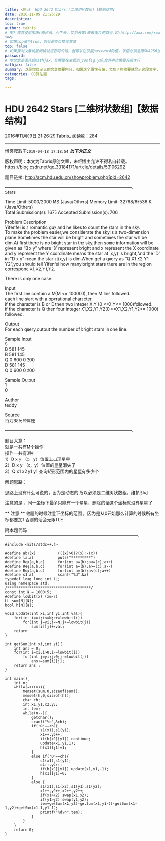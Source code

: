 ```yaml
---
title: <原>#  HDU 2642 Stars [二维树状数组]【数据结构】
date: 2016-11-09 21:26:29
description:
toc: true
author: tabris
# 图片推荐使用图床(腾讯云、七牛云、又拍云等)来做图片的路径.如:http://xxx.com/xxx.jpg
img: 
# 如果top值为true，则会是首页推荐文章
top: false
# 如果要对文章设置阅读验证密码的话，就可以在设置password的值，该值必须是用SHA256加密后的密码，防止被他人识破
password: 
# 本文章是否开启mathjax，且需要在主题的_config.yml文件中也需要开启才行
mathjax: false
summary: 这是你自定义的文章摘要内容，如果这个属性有值，文章卡片摘要就显示这段文字，否则程序会自动截取文章的部分内容作为摘要
categories: OJ算法题
tags:

---
```





#  HDU 2642 Stars [二维树状数组]【数据结构】

2016年11月09日 21:26:29  [ Tabris_ ](https://me.csdn.net/qq_33184171) 阅读数：284


--- 
 博客爬取于`2019-04-18 17:18:54`
***以下为正文***

版权声明：本文为Tabris原创文章，未经博主允许不得私自转载。
https://blog.csdn.net/qq_33184171/article/details/53106292

题目链接: [ http://acm.hdu.edu.cn/showproblem.php?pid=2642
](http://acm.hdu.edu.cn/showproblem.php?pid=2642)

—————————————————————————————–.  
Stars

Time Limit: 5000/2000 MS (Java/Others) Memory Limit: 32768/65536 K
(Java/Others)  
Total Submission(s): 1675 Accepted Submission(s): 706

Problem Description  
Yifenfei is a romantic guy and he likes to count the stars in the sky.  
To make the problem easier,we considerate the sky is a two-dimension
plane.Sometimes the star will be bright and sometimes the star will be dim.At
first,there is no bright star in the sky,then some information will be given
as “B x y” where ‘B’ represent bright and x represent the X coordinate and y
represent the Y coordinate means the star at (x,y) is bright,And the ‘D’ in “D
x y” mean the star at(x,y) is dim.When get a query as “Q X1 X2 Y1 Y2”,you
should tell Yifenfei how many bright stars there are in the region correspond
X1,X2,Y1,Y2.

There is only one case.

Input  
The first line contain a M(M <= 100000), then M line followed.  
each line start with a operational character.  
if the character is B or D,then two integer X,Y (0 <=X,Y<= 1000)followed.  
if the character is Q then four integer X1,X2,Y1,Y2(0 <=X1,X2,Y1,Y2<= 1000)
followed.

Output  
For each query,output the number of bright stars in one line.

Sample Input  
5  
B 581 145  
B 581 145  
Q 0 600 0 200  
D 581 145  
Q 0 600 0 200

Sample Output  
1  
0

Author  
teddy

Source  
百万秦关终属楚

—————————————————————————————–.

题目大意：  
就是一共有M个操作  
操作一共有3种  
1）B x y （x，y）位置上出现星星  
2）D x y （x，y）位置的星星消失了  
3）Q x1 x2 y1 y1 查询矩形范围内的星星有多少个

解题思路：

思路上没有什么可说的，因为是动态的 所以必须是二维树状数组，维护即可

注意的是 ，同一坐标下最多只能有一个星星，删除的话这个坐标就没有星星了

** 注意 ** 做题的时候注意下坐标的范围 ，因为是从0开始那么计算的时候所有坐标都要加1 否则的话会无限TLE 

附本题代码  
———————————————————————————————.

    
    
    #include <bits/stdc++.h>
    
    #define abs(x)          (((x)>0)?(x):-(x))
    #define lalal           puts("*********")
    #define Rep(a,b,c)      for(int a=(b);a<=(c);a++)
    #define Req(a,b,c)      for(int a=(b);a>=(c);a--)
    #define Rop(a,b,c)      for(int a=(b);a<(c);a++)
    #define s1(a)           scanf("%d",&a)
    typedef long long int LL;
    using namespace std;
    /**************************************/
    const int N = 1000+5;
    #define lowbit(x) (x&-x)
    LL sum[N][N];
    bool h[N][N];
    
    void update(int xi,int yi,int val){
        for(int i=xi;i<=N;i+=lowbit(i))
            for(int j=yi;j<=N;j+=lowbit(j))
                sum[i][j]+=val;
        return;
    }
    
    int getSum(int xi,int yi){
        int ans = 0;
        for(int i=xi;i>0;i-=lowbit(i))
            for(int j=yi;j>0;j-=lowbit(j))
                ans+=sum[i][j];
        return ans ;
    }
    
    int main(){
        int n;
        while(~s1(n)){
            memset(sum,0,sizeof(sum));
            memset(h,0,sizeof(h));
            char ch;
            int x1,y1,x2,y2;
            int tem;
            while(n--){
                getchar();
                scanf("%c",&ch);
                if('B'==ch){
                    s1(x1),s1(y1);
                    x1++,y1++;
                    if(h[x1][y1]) continue;
                    update(x1,y1,1);
                    h[x1][y1]=1;
                }
                else if('D'==ch){
                    s1(x1),s1(y1);
                    x1++,y1++;
                    if(h[x1][y1]) update(x1,y1,-1);
                    h[x1][y1]=0;
                }
                else {
                    s1(x1),s1(x2),s1(y1),s1(y2);
                    x1++,y1++,x2++,y2++;
                    if(x1>x2) swap(x1,x2);
                    if(y1>y2) swap(y1,y2);
                    tem=getSum(x2,y2)-getSum(x2,y1-1)-getSum(x1-1,y2)+getSum(x1-1,y1-1);
                    printf("%d\n",tem);
                }
            }
        }
        return 0;
    }
    

